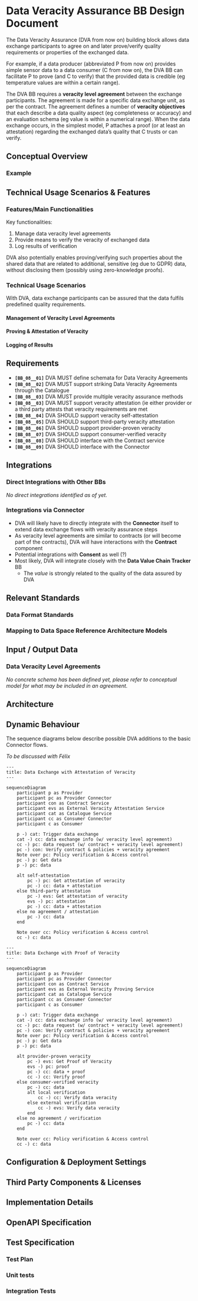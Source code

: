 # Data Veracity Assurance BB Design Document

The Data Veracity Assurance (DVA from now on) building block allows data exchange participants to agree on and later prove/verify quality requirements or properties of the exchanged data.

For example, if a data producer (abbreviated P from now on) provides simple sensor data to a data consumer (C from now on), the DVA BB can facilitate P to prove (and C to verify) that the provided data is credible (eg temperature values are within a certain range).

The DVA BB requires a **veracity level agreement** between the exchange participants.
The agreement is made for a specific data exchange unit, as per the contract.
The agreement defines a number of **veracity objectives** that each describe a data quality aspect (eg completeness or accuracy) and an evaluation schema (eg value is within a numerical range).
When the data exchange occurs, in the simplest model, P attaches a proof (or at least an attestation) regarding the exchanged data’s quality that C trusts or can verify.


## Conceptual Overview

<!-- TODO metamodel -->

### Example

<!-- TODO example instance model -->


## Technical Usage Scenarios & Features

### Features/Main Functionalities

Key functionalities:
1. Manage data veracity level agreements
2. Provide means to verify the veracity of exchanged data
3. Log results of verification

DVA also potentially enables proving/verifying such properties about the shared data that are related to additional, sensitive (eg due to GDPR) data, without disclosing them (possibly using zero-knowledge proofs).

### Technical Usage Scenarios

With DVA, data exchange participants can be assured that the data fulfils predefined quality requirements.

#### Management of Veracity Level Agreements

<!-- TODO -->

#### Proving & Attestation of Veracity

<!-- TODO -->

#### Logging of Results

<!-- TODO -->


## Requirements

* **`[BB_08__01]`** DVA MUST define schemata for Data Veracity Agreements
* **`[BB_08__02]`** DVA MUST support striking Data Veracity Agreements through the Catalogue
* **`[BB_08__03]`** DVA MUST provide multiple veracity assurance methods
* **`[BB_08__03]`** DVA MUST support veracity attestation (ie either provider or a third party attests that veracity requirements are met
* **`[BB_08__04]`** DVA SHOULD support veracity self-attestation
* **`[BB_08__05]`** DVA SHOULD support third-party veracity attestation
* **`[BB_08__06]`** DVA SHOULD support provider-proven veracity
* **`[BB_08__07]`** DVA SHOULD support consumer-verified veracity
* **`[BB_08__08]`** DVA SHOULD interface with the Contract service
* **`[BB_08__09]`** DVA SHOULD interface with the Connector


## Integrations

### Direct Integrations with Other BBs

_No direct integrations identified as of yet._


### Integrations via Connector

* DVA will likely have to directly integrate with the **Connector** itself to extend data exchange flows with veracity assurance steps
* As veracity level agreements are similar to contracts (or will become part of the contracts), DVA will have interactions with the **Contract** component
* Potential integrations with **Consent** as well (?)
* Most likely, DVA will integrate closely with the **Data Value Chain Tracker** BB
  * The _value_ is strongly related to the quality of the data assured by DVA


## Relevant Standards

### Data Format Standards

<!-- TODO -->

### Mapping to Data Space Reference Architecture Models

<!-- TODO -->


## Input / Output Data

### Data Veracity Level Agreements

_No concrete schema has been defined yet, please refer to conceptual model for what may be included in an agreement._


## Architecture

<!-- TODO -->


## Dynamic Behaviour

The sequence diagrams below describe possible DVA additions to the basic Connector flows.

_To be discussed with Félix_

```mermaid
---
title: Data Exchange with Attestation of Veracity
---

sequenceDiagram
    participant p as Provider
    participant pc as Provider Connector
    participant con as Contract Service
    participant evs as External Veracity Attestation Service
    participant cat as Catalogue Service
    participant cc as Consumer Connector
    participant c as Consumer

    p -) cat: Trigger data exchange
    cat -) cc: data exchange info (w/ veracity level agreement)
    cc -) pc: data request (w/ contract + veracity level agreement)
    pc -) con: Verify contract & policies + veracity agreement
    Note over pc: Policy verification & Access control
    pc -) p: Get data
    p -) pc: data

    alt self-attestation
        pc -) pc: Get attestation of veracity
        pc -) cc: data + attestation
    else third-party attestation
        pc -) evs: Get attestation of veracity
        evs -) pc: attestation
        pc -) cc: data + attestation
    else no agreement / attestation
        pc -) cc: data
    end

    Note over cc: Policy verification & Access control
    cc -) c: data
```

```mermaid
---
title: Data Exchange with Proof of Veracity
---

sequenceDiagram
    participant p as Provider
    participant pc as Provider Connector
    participant con as Contract Service
    participant evs as External Veracity Proving Service
    participant cat as Catalogue Service
    participant cc as Consumer Connector
    participant c as Consumer

    p -) cat: Trigger data exchange
    cat -) cc: data exchange info (w/ veracity level agreement)
    cc -) pc: data request (w/ contract + veracity level agreement)
    pc -) con: Verify contract & policies + veracity agreement
    Note over pc: Policy verification & Access control
    pc -) p: Get data
    p -) pc: data

    alt provider-proven veracity
        pc -) evs: Get Proof of Veracity
        evs -) pc: proof
        pc -) cc: data + proof
        cc -) cc: Verify proof
    else consumer-verified veracity
        pc -) cc: data
        alt local verification
            cc -) cc: Verify data veracity
        else external verification
            cc -) evs: Verify data veracity
        end
    else no agreement / verification
        pc -) cc: data
    end

    Note over cc: Policy verification & Access control
    cc -) c: data
```


## Configuration & Deployment Settings

<!-- TODO -->


## Third Party Components & Licenses

<!-- TODO -->


## Implementation Details

<!-- TODO -->


## OpenAPI Specification

<!-- TODO -->


## Test Specification

<!-- TODO -->

### Test Plan

### Unit tests

### Integration Tests
